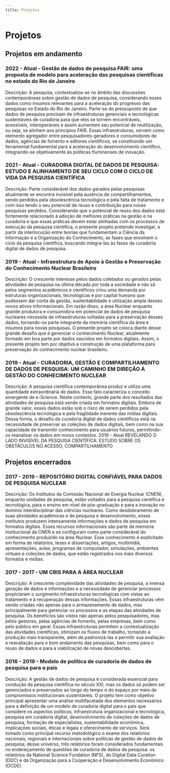 ```yaml
---
title: Projetos
---
```


# Projetos

## Projetos em andamento

### 2022 - Atual  - Gestão de dados de pesquisa FAIR: uma proposta de modelo para aceleração das pesquisas científicas no estado do Rio de Janeiro

Descrição: A pesquisa, contextualiza-se no âmbito das discussões contemporâneas sobre gestão de dados de pesquisa, considerando esses dados como insumos relevantes para a aceleração do progresso das pesquisas no Estado do Rio de Janeiro. Parte-se do pressuposto de que dados de pesquisa precisam de infraestruturas gerenciais e tecnológicas sustentáveis de curadoria para que eles se tornem encontráveis, acessíveis, interoperáveis e assim aumentem seu potencial de reutilização, ou seja, se alinhem aos princípios FAIR. Essas infraestruturas, servem como elemento agregador entre pesquisadores-geradores e consumidores de dados, agências de fomento e editores científicos, se constituindo um ferramental fundamental para a aceleração do desenvolvimento científico, integrando-se objetivamente às políticas fluminenses de inovação.

### 2021 - Atual - CURADORIA DIGITAL DE DADOS DE PESQUISA: ESTUDO E ALINHAMENTO DE SEU CICLO COM O CICLO DE VIDA DA PESQUISA CIENTÍFICA

Descrição: Parte considerável dos dados gerados pelas pesquisas atualmente se encontra invisível pela ausência de compartilhamentos, sendo perdidos pela obsolescência tecnológica e pela falta de tratamento e com isso tendo o seu potencial de reuso e contribuição para novas pesquisas perdidos. Considerando que o potencial de reuso dos dados está fortemente relacionado à adoção de melhores práticas na gestão e na curadoria e que essas práticas devem estar alinhadas com os processos de execução da pesquisa científica, o presente projeto pretende investigar, a partir da interlocução entre teorias que fundamentam a Ciência da Informação e a Organização do Conhecimento, as fases que envolvem o ciclo da pesquisa científica, buscando integra-las às fases da curadoria digital de dados de pesquisa.

### 2019 - Atual - Infraestrutura de Apoio à Gestão e Preservação do Conhecimento Nuclear Brasileiro

Descrição: O crescente interesse pelos dados coletados ou gerados pelas atividades de pesquisa na última década por toda a sociedade e não só pelos segmentos acadêmicos e científicos criou uma demanda por estruturas organizacionais, tecnológicas e por capital humano que pudessem dar conta da gestão, sustentabilidade e utilização ampla desses novos ativos informacionais. Em razão disso, a área Nuclear enquanto grande produtora e consumidora em potencial de dados de pesquisa nucleares necessita de infraestruturas voltadas para a preservação desses dados, tornando-os parte integrante da memória científica da área e insumos para novas pesquisas. O presente projeto se coloca diante desse grande desafio que é gerenciar o conhecimento Nuclear, atualmente formado em boa parte por dados nascidos em formatos digitais. Assim, o presente projeto tem por objetivo a construção de uma plataforma para preservação do conhecimento nuclear brasileiro.

### 2019 - Atual - CURADORIA, GESTÃO E COMPARTILHAMENTO DE DADOS DE PESQUISA: UM CAMINHO EM DIREÇÃO À GESTÃO DO CONHECIMENTO NUCLEAR

Descrição: A pesquisa científica contemporânea produz e utiliza uma quantidade extraordinária de dados. Esse fato caracteriza o conceito emergente de e-Science. Neste contexto, grande parte dos resultados das atividades de pesquisa está sendo criada em formatos digitais. Embora de grande valor, esses dados estão sob o risco de serem perdidos pela obsolescência tecnológica e pela fragilidade inerente das mídias digitais. Dessa forma, o desafio da curadoria digital de dados científicos está na necessidade de preservar as coleções de dados digitais, bem como na sua capacidade de transmitir conhecimento para usuários futuros, permitindo-os reanalisar os dados em novos contextos.
2019 - Atual 
REVELANDO O LADO INVISÍVEL DA PESQUISA CIENTÍFICA: ESTUDO SOBRE OS OBSTÁCULOS NO ACESSO, COMPARTILHAMENTO


## Projetos encerrados

### 2017 - 2019 - REPOSITÓRIO DIGITAL CONFIÁVEL PARA DADOS DE PESQUISA NUCLEAR

Descrição: Os Institutos da Comissão Nacional de Energia Nuclear (CNEN), enquanto unidades de pesquisa, estão voltados para a pesquisa científica e tecnológica, para o ensino em nível de pós-graduação e para a inovação no domínio interdisciplinar das ciências nucleares. Como desdobramento de suas atividades acadêmicas e de pesquisa e desenvolvimento, esses institutos produzem intensamente informações e dados de pesquisa em formatos digitais. Esses recursos informacionais são parte da memória institucional da CNEN e se configuram como parte considerável do conhecimento produzido na área Nuclear. Esse conhecimento é explicitado em forma de relatórios, teses e dissertações, artigos, multimídia, apresentações, aulas, programas de computador, simulações, ambientes virtuais e coleções de dados, que estão registrados nos mais diversos formatos e mídias.

### 2017 - 2017 - UM CRIS PARA A ÁREA NUCLEAR

Descrição: A crescente complexidade das atividades de pesquisa, a imensa geração de dados e informações e a necessidade de gerenciar processos propiciaram o surgimento infraestruturas tecnológicas com vistas ao tratamento e à recuperação dessas informações. Essas infraestruturas vêm sendo criadas não apenas para o armazenamento de dados, mas principalmente para gerenciar os processos e as etapas das atividades de pesquisa. Os benefícios são vistos não apenas pelos pesquisadores, mas pelos gestores, pelas agências de fomento, pelas empresas, bem como pelo público em geral. Essas infraestruturas permitem a contextualização das atividades científicas, otimizam os fluxos de trabalho, tornando a produção mais transparente, além de padronizá-las e permitir sua avaliação e reavaliação para o bom andamento das pesquisas, bem como para o reuso de dados e para a viabilização de novas descobertas.

### 2016 - 2019 - Modelo de política de curadoria de dados de pesquisa para o país

Descrição: A gestão de dados de pesquisa é considerada essencial para condução da pesquisa científica no século XXI, mas os dados só podem ser gerenciados e preservados ao longo do tempo e do espaço por meio de compromissos institucionais sustentáveis. O projeto tem como objetivo principal apresentar uma análise multifacetada dos elementos necessários para a definição de um modelo de curadoria digital para o país que considere os aspectos políticos, infraestrutura organizacional e tecnológica, pesquisa em curadoria digital, desenvolvimento de coleções de dados de pesquisa, formação de especialistas, sustentabilidade econômica, implicações sociais, éticas e legais e oferecimento de serviços. Será tomado como principal recurso metodológico o exame dos relatórios nacionais, regionais e internacionais sobre políticas de gestão de dados de pesquisa; desse universo, três relatórios foram considerados fundamentais no endereçamento de questões de curadoria de dados de pesquisa: os relatórios da National Science Fundation (NFS), do Digital Data Curation (DDC) e da Organização para a Cooperação e Desenvolvimento Econômico (OCDE).
